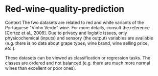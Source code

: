 # Red-wine-quality-prediction
Context
The two datasets are related to red and white variants of the Portuguese "Vinho Verde" wine. For more details, consult the reference [Cortez et al., 2009]. Due to privacy and logistic issues, only physicochemical (inputs) and sensory (the output) variables are available (e.g. there is no data about grape types, wine brand, wine selling price, etc.).

These datasets can be viewed as classification or regression tasks. The classes are ordered and not balanced (e.g. there are much more normal wines than excellent or poor ones).
